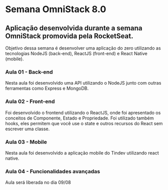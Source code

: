 Semana OmniStack 8.0
===

## Aplicação desenvolvida durante a semana OmniStack promovida pela RocketSeat.

Objetivo dessa semana é desenvolver uma aplicação do zero utilizando as tecnologias NodeJS (back-end), ReactJS (front-end) e React Native (mobile).

### Aula 01 - Back-end
Nesta aula foi desenvolvido uma API utilizando o NodeJS junto com outras ferramentas como Express e MongoDB.


### Aula 02 - Front-end

Foi desenvolvido o frontend utilizando o ReactJS, onde foi apresentado os conceitos de Componente, Estado e Propriedade. Foi utilizado também hooks, eles permitem que você use o state e outros recursos do React sem escrever uma classe.

### Aula 03 - Mobile

Nesta aula foi desenvolvido a aplicação mobile do Tindev utilizando react native.

### Aula 04 - Funcionalidades avançadas

Aula será liberada no dia 09/08

